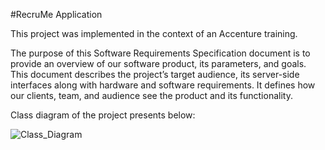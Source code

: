 #RecruMe Application

This project was implemented in the context of an Accenture training.

The purpose of this Software Requirements Specification document is to provide an overview of our software product, its parameters, and goals. 
This document describes the project’s target audience, its server-side interfaces along with hardware and software requirements. 
It defines how our clients, team, and audience see the product and its functionality.

Class diagram of the project presents below:

![Class_Diagram](file://C:\Users\User\Desktop\RecrumeApplication\src\main\resources\classDiagram.png)
